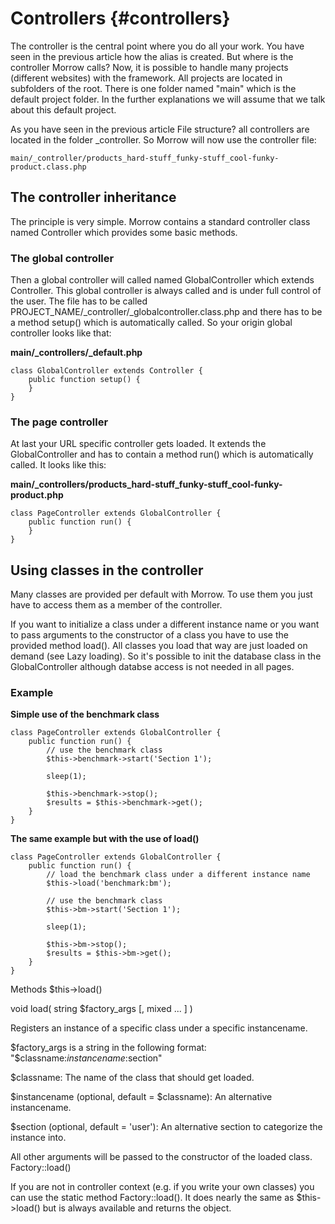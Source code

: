 Controllers {#controllers}
==========

The controller is the central point where you do all your work. You have seen in the previous article how the alias is created. But where is the controller Morrow calls? Now, it is possible to handle many projects (different websites) with the framework. All projects are located in subfolders of the root. There is one folder named "main" which is the default project folder. In the further explanations we will assume that we talk about this default project.

As you have seen in the previous article File structure? all controllers are located in the folder _controller. So Morrow will now use the controller file:

~~~
main/_controller/products_hard-stuff_funky-stuff_cool-funky-product.class.php
~~~

The controller inheritance
---------------------------

The principle is very simple. Morrow contains a standard controller class named Controller which provides some basic methods.

### The global controller

Then a global controller will called named GlobalController which extends Controller. This global controller is always called and is under full control of the user. The file has to be called PROJECT_NAME/_controller/_globalcontroller.class.php and there has to be a method setup() which is automatically called. So your origin global controller looks like that:

**main/_controllers/_default.php**

~~~{.php}
class GlobalController extends Controller {
    public function setup() {
    }
}
~~~

### The page controller

At last your URL specific controller gets loaded. It extends the GlobalController and has to contain a method run() which is automatically called. It looks like this:

**main/_controllers/products_hard-stuff_funky-stuff_cool-funky-product.php**

~~~{.php}
class PageController extends GlobalController {
    public function run() {
    }
}
~~~

Using classes in the controller
-------------------------------

Many classes are provided per default with Morrow. To use them you just have to access them as a member of the controller.

If you want to initialize a class under a different instance name or you want to pass arguments to the constructor of a class you have to use the provided method load(). All classes you load that way are just loaded on demand (see Lazy loading). So it's possible to init the database class in the GlobalController although databse access is not needed in all pages.

### Example

**Simple use of the benchmark class**

~~~{.php}
class PageController extends GlobalController {
    public function run() {
        // use the benchmark class
        $this->benchmark->start('Section 1');
        
        sleep(1);
               
        $this->benchmark->stop();
        $results = $this->benchmark->get();
    }
}
~~~

**The same example but with the use of load()**

~~~{.php}
class PageController extends GlobalController {
    public function run() {
        // load the benchmark class under a different instance name
        $this->load('benchmark:bm');
       
        // use the benchmark class
        $this->bm->start('Section 1');
               
        sleep(1);
               
        $this->bm->stop();
        $results = $this->bm->get();
    }
}
~~~


Methods
$this->load()

void load( string $factory_args [, mixed ... ] )

Registers an instance of a specific class under a specific instancename.

$factory_args is a string in the following format: "$classname:$instancename:$section"

$classname: The name of the class that should get loaded.

$instancename (optional, default = $classname): An alternative instancename.

$section (optional, default = 'user'): An alternative section to categorize the instance into.

All other arguments will be passed to the constructor of the loaded class.
Factory::load()

If you are not in controller context (e.g. if you write your own classes) you can use the static method Factory::load(). It does nearly the same as $this->load() but is always available and returns the object. 
